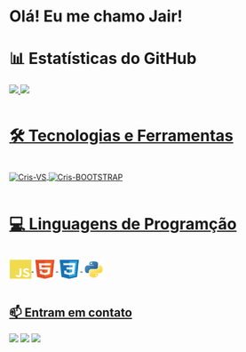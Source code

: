 # Olá! Eu me chamo Jair!

# 📊 Estatísticas do GitHub
<table>
  <a href="https://github.com/jairpaternez">
  <img height="180em" src="https://github-readme-stats.vercel.app/api?username=jairpaternez&show_icons=true&theme=tokyonight&include_all_commits=true&count_private=true"/>
  <img height="180em" src="https://github-readme-stats.vercel.app/api/top-langs/?username=leehxd&layout=compact&langs_count=6&theme=tokyonight"/>
</table>

# 🛠️ Tecnologias e Ferramentas
<div style="display: inline_block"><br>
  <img align="center" alt="Cris-VS" height="35" width="40" src="https://cdn.jsdelivr.net/gh/devicons/devicon/icons/vscode/vscode-original.svg">
  <img align="center" alt="Cris-BOOTSTRAP" height="35" width="40" src="https://cdn.jsdelivr.net/gh/devicons/devicon/icons/bootstrap/bootstrap-original.svg">
</div><br>

# 💻 Linguagens de Programção

<div style="display: inline_block"><br>
  <img align="center" alt="Cris-Js" height="35" width="40" src="https://raw.githubusercontent.com/devicons/devicon/master/icons/javascript/javascript-plain.svg">
  <img align="center" alt="Cris-HTML" height="35" width="40" src="https://raw.githubusercontent.com/devicons/devicon/master/icons/html5/html5-original.svg">
  <img align="center" alt="Cris-CSS" height="35" width="40" src="https://raw.githubusercontent.com/devicons/devicon/master/icons/css3/css3-original.svg">
  <img align="center" alt="Cris-PYTHON" height="35" width="40" src="https://raw.githubusercontent.com/devicons/devicon/master/icons/python/python-original.svg">
</div><br>

## 📫 Entram em contato

<div> 
  <a href="https://www.instagram.com/jair_paternez/" target="_blank"><img src="https://img.shields.io/badge/-Instagram-%23E4405F?style=for-the-badge&logo=instagram&logoColor=white" target="_blank"></a>
  <a href="https://www.linkedin.com/in/jair-paternez/" target="_blank"><img src="https://img.shields.io/badge/-LinkedIn-%230077B5?style=for-the-badge&logo=linkedin&logoColor=white" target="_blank"></a>
     <a href = "mailto:jairpaterneztupa@gmail.com"><img src="https://img.shields.io/badge/Gmail-D14836?style=for-the-badge&logo=gmail&logoColor=white" target="_blank"></a>
</div>
